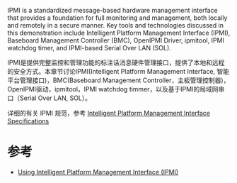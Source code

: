 IPMI is a standardized message-based hardware management interface that provides a foundation for full monitoring and management, both locally and remotely in a secure manner. Key tools and technologies discussed in this demonstration include Intelligent Platform Management Interface (IPMI), Baseboard Management Controller (BMC), OpenIPMI Driver, ipmitool, IPMI watchdog timer, and IPMI-based Serial Over LAN (SOL).

IPMI是提供完整监控和管理功能的标注话消息硬件管理接口，提供了本地和远程的安全方式。本章节讨论IPMI(Intelligent Platform Management Interface, 智能平台管理接口)，BMC(Baseboard Management Controller，主板管理控制器)，OpenIPMI驱动，ipmitool，IPMI watchdog timmer，以及基于IPMI的局域网串口（Serial Over LAN, SOL）。

详细的有关 IPMI 规范，参考 [Intelligent Platform Management Interface Specifications](http://www.intel.com/design/servers/ipmi/spec.htm?cm_mc_uid=70380859151914472193504&cm_mc_sid_50200000=1459416301)

# 参考

* [Using Intelligent Platform Management Interface (IPMI)](https://www.ibm.com/support/knowledgecenter/#!/linuxonibm/liaai/ipmi/ipmikick.htm)